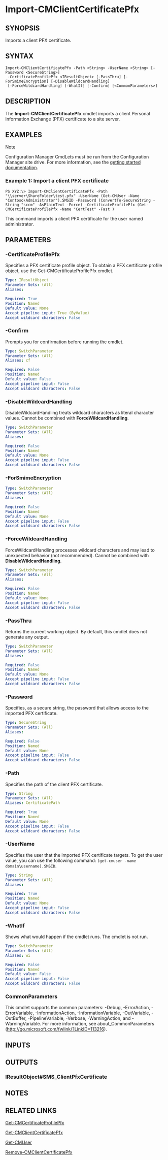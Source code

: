 ﻿---
external help file: AdminUI.PS.Dcm.dll-Help.xml
ms.assetid: AC569305-8C8B-4A6A-9BE8-4AC78003A7E9
online version: https://go.microsoft.com/fwlink/?linkid=834043
schema: 2.0.0
---

# Import-CMClientCertificatePfx

## SYNOPSIS
Imports a client PFX certificate.

## SYNTAX

```
Import-CMClientCertificatePfx -Path <String> -UserName <String> [-Password <SecureString>]
 -CertificateProfilePfx <IResultObject> [-PassThru] [-ForSmimeEncryption] [-DisableWildcardHandling]
 [-ForceWildcardHandling] [-WhatIf] [-Confirm] [<CommonParameters>]
```

## DESCRIPTION
The **Import-CMClientCertificatePfx** cmdlet imports a client Personal Information Exchange (PFX) certificate to a site server.

## EXAMPLES

> [!NOTE]
> Configuration Manager CmdLets must be run from the Configuration Manager site drive. For more information, see the [getting started documentation](https://docs.microsoft.com/powershell/sccm/overview).


### Example 1: Import a client PFX certificate
```
PS XYZ:\> Import-CMClientCertificatePfx -Path "\\server\ShareFolder\test.pfx" -UserName (Get-CMUser -Name "Contoso\Administrator").SMSID -Password (ConvertTo-SecureString -String "sccm" -AsPlainText -Force) -CertificateProfilePfx (Get-CMCertificateProfilePfx -Name "CertTest" -Fast )
```

This command imports a client PFX certificate for the user named administrator.

## PARAMETERS

### -CertificateProfilePfx
Specifies a PFX certificate profile object.
To obtain a PFX certificate profile object, use the Get-CMCertificateProfilePfx cmdlet.

```yaml
Type: IResultObject
Parameter Sets: (All)
Aliases: 

Required: True
Position: Named
Default value: None
Accept pipeline input: True (ByValue)
Accept wildcard characters: False
```

### -Confirm
Prompts you for confirmation before running the cmdlet.

```yaml
Type: SwitchParameter
Parameter Sets: (All)
Aliases: cf

Required: False
Position: Named
Default value: False
Accept pipeline input: False
Accept wildcard characters: False
```

### -DisableWildcardHandling
DisableWildcardHandling treats wildcard characters as literal character values. Cannot be combined with **ForceWildcardHandling**.

```yaml
Type: SwitchParameter
Parameter Sets: (All)
Aliases: 

Required: False
Position: Named
Default value: None
Accept pipeline input: False
Accept wildcard characters: False
```

### -ForSmimeEncryption
 

```yaml
Type: SwitchParameter
Parameter Sets: (All)
Aliases: 

Required: False
Position: Named
Default value: None
Accept pipeline input: False
Accept wildcard characters: False
```

### -ForceWildcardHandling
ForceWildcardHandling processes wildcard characters and may lead to unexpected behavior (not recommended). Cannot be combined with **DisableWildcardHandling**.

```yaml
Type: SwitchParameter
Parameter Sets: (All)
Aliases: 

Required: False
Position: Named
Default value: None
Accept pipeline input: False
Accept wildcard characters: False
```

### -PassThru
Returns the current working object.
By default, this cmdlet does not generate any output.

```yaml
Type: SwitchParameter
Parameter Sets: (All)
Aliases: 

Required: False
Position: Named
Default value: None
Accept pipeline input: False
Accept wildcard characters: False
```

### -Password
Specifies, as a secure string, the password that allows access to the imported PFX certificate.

```yaml
Type: SecureString
Parameter Sets: (All)
Aliases: 

Required: False
Position: Named
Default value: None
Accept pipeline input: False
Accept wildcard characters: False
```

### -Path
Specifies the path of the client PFX certificate.

```yaml
Type: String
Parameter Sets: (All)
Aliases: CertificatePath

Required: True
Position: Named
Default value: None
Accept pipeline input: False
Accept wildcard characters: False
```

### -UserName
Specifies the user that the imported PFX certificate targets.
To get the user value, you can use the following command: `(get-cmuser -name domain\username).SMSID`.

```yaml
Type: String
Parameter Sets: (All)
Aliases: 

Required: True
Position: Named
Default value: None
Accept pipeline input: False
Accept wildcard characters: False
```

### -WhatIf
Shows what would happen if the cmdlet runs.
The cmdlet is not run.

```yaml
Type: SwitchParameter
Parameter Sets: (All)
Aliases: wi

Required: False
Position: Named
Default value: False
Accept pipeline input: False
Accept wildcard characters: False
```

### CommonParameters
This cmdlet supports the common parameters: -Debug, -ErrorAction, -ErrorVariable, -InformationAction, -InformationVariable, -OutVariable, -OutBuffer, -PipelineVariable, -Verbose, -WarningAction, and -WarningVariable. For more information, see about_CommonParameters (http://go.microsoft.com/fwlink/?LinkID=113216).

## INPUTS

## OUTPUTS

### IResultObject#SMS_ClientPfxCertificate

## NOTES

## RELATED LINKS

[Get-CMCertificateProfilePfx](Get-CMCertificateProfilePfx.md)

[Get-CMClientCertificatePfx](Get-CMClientCertificatePfx.md)

[Get-CMUser](Get-CMUser.md)

[Remove-CMClientCertificatePfx](Remove-CMClientCertificatePfx.md)
